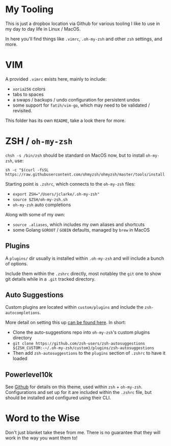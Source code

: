 # My Tooling
This is just a dropbox location via Github for various tooling I like to use in my day to day life in Linux / MacOS.

In here you'll find things like `.vimrc`, `.oh-my-zsh` and other `zsh` settings, and more.

# VIM
A provided `.vimrc` exists here, mainly to include:

- `xoria256` colors
- tabs to spaces
- a swaps / backups / undo configuration for persistent undos
- some support for `fatih/vim-go`, which may need to be validated / revisited.

This folder has its own `README`, take a look there for more.

# ZSH / `oh-my-zsh`
`chsh -s /bin/zsh` should be standard on MacOS now, but to install `oh-my-zsh`, use: 
```
sh -c "$(curl -fsSL https://raw.githubusercontent.com/ohmyzsh/ohmyzsh/master/tools/install.sh)"
```
Starting point is `.zshrc`, which connects to the `oh-my-zsh` files:

- `export ZSH="/Users/jclarke/.oh-my-zsh"`
- `source $ZSH/oh-my-zsh.sh`
- `oh-my-zsh` auto completions

Along with some of my own:
- `source .aliases`, which includes my own aliases and shortcuts
- some Golang `GOROOT` / `GOBIN` defaults, managed by `brew` in MacOS

## Plugins
A `plugins/` dir usually is installed within `.oh-my-zsh` and will include a bunch of options.

Include them within the `.zshrc` directly, most notabley the `git` one to show git details while in a `.git` tracked directory.

## Auto Suggestions
Custom plugins are located within `custom/plugins` and include the `zsh-autocompletions`.

More detail on setting this up [can be found here](https://github.com/zsh-users/zsh-autosuggestions?tab=readme-ov-file). In short:

- Clone the auto-suggestions repo into `oh-my-zsh`'s custom plugins directory
- `git clone https://github.com/zsh-users/zsh-autosuggestions ${ZSH_CUSTOM:-~/.oh-my-zsh/custom}/plugins/zsh-autosuggestions`
- Then add `zsh-autosuggestions` to the `plugins` section of `.zshrc` to have it loaded

## Powerlevel10k
See [Github](https://github.com/romkatv/powerlevel10k) for details on this theme, used within `zsh` + `oh-my-zsh`. Configurations and set up for it are included within the `.zshrc` file, but should be installed and configured using their CLI.

# Word to the Wise
Don't just blanket take these from me. There is no guarantee that they will work in the way you want them to!
